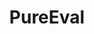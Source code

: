 ---
layout: home

title: PureEval
titleTemplate: A JavaScript Functional Programming Toolset

hero:
  name: PureEval
  text: A JavaScript functional programming toolset
  actions:
    - theme: brand
      text: Get Started
      link: /guide/getting-started
    - theme: alt
      text: View on GitHub
      link: https://github.com/PureEval/PureEval

features:
  - title: Currying or Partial Evaluation
    details: Support for functions with arbitrary arguments to be collyrized.
  - title: Everything you need for Functional Programming with JavaScript
    details: PureEval has built-in Monad and Optics components, and unique non-variable binding iterate strategy included.
  - title: Lightweight
    details: PureEval is lightweight and easy to integrate.
---